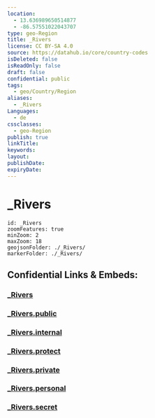 ```yaml
---
location:
  - 13.636989650514877
  - -86.57551022043707
type: geo-Region
title: _Rivers
license: CC BY-SA 4.0
source: https://datahub.io/core/country-codes
isDeleted: false
isReadOnly: false
draft: false
confidential: public
tags:
  - geo/Country/Region
aliases:
  - _Rivers
Languages:
  - de
cssclasses:
  - geo-Region
publish: true
linkTitle:
keywords:
layout:
publishDate:
expiryDate:
---
```


# _Rivers

```leaflet
id: _Rivers
zoomFeatures: true 
minZoom: 2 
maxZoom: 18
geojsonFolder: ./_Rivers/
markerFolder: ./_Rivers/
```


## Confidential Links & Embeds: 

### [_Rivers](/_Standards/Earth/Continent/America~Central/Nicaragua/departments~Nicaragua/Nueva_Segovia/_Rivers.md) 

### [_Rivers.public](/_public/Earth/Continent/America~Central/Nicaragua/departments~Nicaragua/Nueva_Segovia/_Rivers.public.md) 

### [_Rivers.internal](/_internal/Earth/Continent/America~Central/Nicaragua/departments~Nicaragua/Nueva_Segovia/_Rivers.internal.md) 

### [_Rivers.protect](/_protect/Earth/Continent/America~Central/Nicaragua/departments~Nicaragua/Nueva_Segovia/_Rivers.protect.md) 

### [_Rivers.private](/_private/Earth/Continent/America~Central/Nicaragua/departments~Nicaragua/Nueva_Segovia/_Rivers.private.md) 

### [_Rivers.personal](/_personal/Earth/Continent/America~Central/Nicaragua/departments~Nicaragua/Nueva_Segovia/_Rivers.personal.md) 

### [_Rivers.secret](/_secret/Earth/Continent/America~Central/Nicaragua/departments~Nicaragua/Nueva_Segovia/_Rivers.secret.md)

